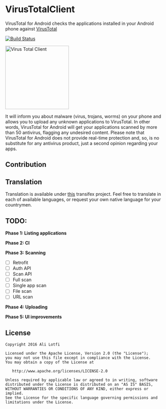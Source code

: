 VirusTotalClient
============

VirusTotal for Android checks the applications installed in your Android phone against
[VirusTotal](http://www.virustotal.com)

[![Build Status](https://travis-ci.org/alilotfi/VirusTotalClient.svg?branch=master)](https://travis-ci.org/alilotfi/VirusTotalClient)

<img src="https://rawgit.com/alilotfi/VirusTotalClient/master/app/src/main/res/drawable-xxhdpi/img_logo.png" alt="Virus Total Client" width="200" height="200"/>

It will inform you about malware (virus, trojans, worms) on your phone and allows you to upload any
unknown applications to VirusTotal. In other words, VirusTotal for Android will get your
applications scanned by more than 50 antivirus, flagging any undesired content.
Please note that VirusTotal for Android does not provide real-time protection and, so, is no
substitute for any antivirus product, just a second opinion regarding your apps.

Contribution
-----

## Translation
Translation is available under [this](https://www.transifex.com/virus-total-client/virus-total-client/)
 transifex project. Feel free to translate in each of available languages, or request your own
 native language for your countrymen.

TODO:
--------

**Phase 1: Listing applications**

**Phase 2: CI**

**Phase 3: Scanning**
- [ ] Retrofit
- [ ] Auth API
- [ ] Scan API
- [ ] Full scan
- [ ] Single app scan
- [ ] File scan
- [ ] URL scan

**Phase 4: Uploading**

**Phase 5: UI improvements**


License
-------

    Copyright 2016 Ali Lotfi

    Licensed under the Apache License, Version 2.0 (the "License");
    you may not use this file except in compliance with the License.
    You may obtain a copy of the License at

       http://www.apache.org/licenses/LICENSE-2.0

    Unless required by applicable law or agreed to in writing, software
    distributed under the License is distributed on an "AS IS" BASIS,
    WITHOUT WARRANTIES OR CONDITIONS OF ANY KIND, either express or implied.
    See the License for the specific language governing permissions and
    limitations under the License.